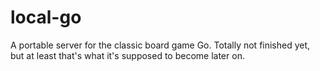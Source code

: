 # local-go
A portable server for the classic board game Go. Totally not finished yet, but at least that's what it's supposed to become later on.
